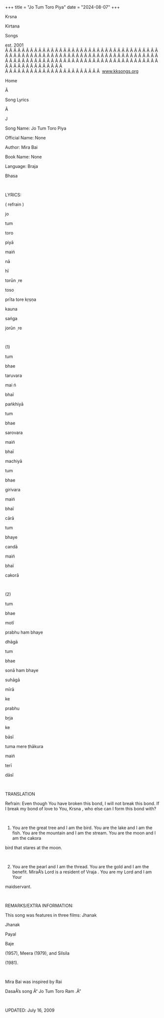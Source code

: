 +++ 
title = "Jo Tum Toro Piya"
date = "2024-08-07"
+++

Krsna
 
Kirtana
 
Songs

est. 2001
Â Â Â Â Â Â Â Â Â Â Â Â Â Â Â Â Â Â Â Â Â Â Â Â Â Â Â Â Â Â Â Â Â Â Â Â Â Â Â Â Â Â Â Â Â Â Â Â Â Â Â Â Â Â Â Â Â Â Â Â Â Â Â Â Â Â Â Â Â Â Â Â Â Â Â Â Â Â Â Â Â Â Â Â Â Â Â Â Â Â Â Â Â Â Â Â Â Â Â Â Â Â Â Â Â Â Â Â Â Â Â Â Â Â Â Â Â Â Â Â Â Â Â Â Â  
Â Â Â Â Â Â Â Â Â Â Â Â Â Â Â Â Â Â Â Â Â Â Â  
www.kksongs.org








Home


Ã 
 
Song Lyrics
 
Ã 
 
J


Song Name: Jo 
Tum
 Toro 
Piya
 


Official Name: None


Author: 
Mira 
Bai


Book Name: None


Language: 
Braja


Bhasa


 


LYRICS:


(
refrain
)


jo
 
tum
 
toro
 
piyā


maiń
 
nā
 
hī
 
torūn
̣ re


toso
 
prīta
 tore 
kṛṣṇa


kauna
 
sańga
 
jorūn
̣ re


 


(1)


tum
 
bhae
 
taruvara
 
mai
ń


bhaī
 
pańkhiyā


tum
 
bhae
 
sarovara
 
maiń


bhaī
 
machiyā


tum
 
bhae
 
girivara
 
maiń


bhaī
 
cārā


tum
 
bhaye
 
candā
 
maiń
 
bhaī
 
cakorā


 


(2)


tum
 
bhae
 
motī
 
prabhu
 ham 
bhaye
 
dhāgā


tum
 
bhae
 
sonā
 ham 
bhaye
 
suhāgā


mīrā
 
ke
 
prabhu
 
bṛja


ke
 
bāsī


tuma
 mere 
ṭhākura
 
maiń
 
terī
 
dāsī


 


TRANSLATION


Refrain: Even though 
You
 have broken this bond, I will not break this bond. If I break
my bond of love to You, 
Krsna
, who else can I form
this bond with?


 


1) You are the great tree
and I am the bird. You are the lake and I am the fish. You are the mountain and
I am the stream. You are the moon and I am the 
cakora

bird that stares at the moon.


 


2) You are the pearl and I
am the thread. You are the gold and I am the benefit. MiraÂ’s Lord is a resident
of 
Vraja
. You are my Lord and I am 
Your

maidservant.


 


REMARKS/EXTRA INFORMATION:


This
song was features in three films: 
Jhanak
 
Jhanak
 
Payal
 
Baje

(1957), 
Meera
 (1979), and 
Silsila

(1981). 


 


Mira 
Bai
 was inspired by 
Rai
 
DasaÂ’s
 song Â“
Jo 
Tum
 Toro Ram
.Â”


 


UPDATED:
 July 16, 2009